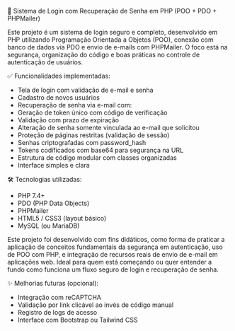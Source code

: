 🔐 Sistema de Login com Recuperação de Senha em PHP (POO + PDO + PHPMailer)

Este projeto é um sistema de login seguro e completo, desenvolvido em PHP utilizando Programação Orientada a Objetos (POO), conexão com banco de dados via PDO e envio de e-mails com PHPMailer.
O foco está na segurança, organização do código e boas práticas no controle de autenticação de usuários.

✅ Funcionalidades implementadas:
- Tela de login com validação de e-mail e senha
- Cadastro de novos usuários
- Recuperação de senha via e-mail com:
- Geração de token único com código de verificação
- Validação com prazo de expiração
- Alteração de senha somente vinculada ao e-mail que solicitou
- Proteção de páginas restritas (validação de sessão)
- Senhas criptografadas com password_hash
- Tokens codificados com base64 para segurança na URL
- Estrutura de código modular com classes organizadas
- Interface simples e clara

🛠️ Tecnologias utilizadas:
- PHP 7.4+
- PDO (PHP Data Objects)
- PHPMailer
- HTML5 / CSS3 (layout básico)
- MySQL (ou MariaDB)

Este projeto foi desenvolvido com fins didáticos, como forma de praticar a aplicação de conceitos fundamentais da segurança em autenticação, uso de POO com PHP, e integração de recursos reais de envio de e-mail em aplicações web. Ideal para quem está começando ou quer entender a fundo como funciona um fluxo seguro de login e recuperação de senha.

✨ Melhorias futuras (opcional):
- Integração com reCAPTCHA
- Validação por link clicável ao invés de código manual
- Registro de logs de acesso
- Interface com Bootstrap ou Tailwind CSS



